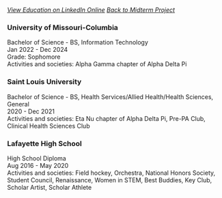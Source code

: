 *[View Education on LinkedIn Online](https://www.linkedin.com/in/rosa-wessel-904101218/details/education/)*
*[Back to Midterm Project](https://github.com/rosawessel/midterm/blob/main/README.md)*

### **University of Missouri-Columbia**  
Bachelor of Science - BS, Information Technology  
Jan 2022 - Dec 2024  
Grade: Sophomore  
Activities and societies: Alpha Gamma chapter of Alpha Delta Pi

### **Saint Louis University**  
Bachelor of Science - BS, Health Services/Allied Health/Health Sciences, General  
2020 - Dec 2021  
Activities and societies: Eta Nu chapter of Alpha Delta Pi, Pre-PA Club, Clinical Health Sciences Club  

### **Lafayette High School**  
High School Diploma  
Aug 2016 - May 2020  
Activities and societies: Field hockey, Orchestra, National Honors Society, Student Council, Renaissance, Women in STEM, Best Buddies, Key Club, Scholar Artist, Scholar Athlete
